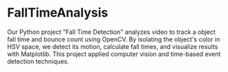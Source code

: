 # FallTimeAnalysis
Our Python project "Fall Time Detection" analyzes video to track a object fall time and bounce count using OpenCV. By isolating the object's color in HSV space, we detect its motion, calculate fall times, and visualize results with Matplotlib. This project applied computer vision and time-based event detection techniques.
